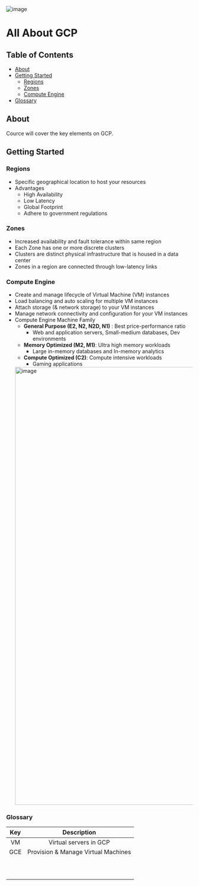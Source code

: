 ![image](https://github.com/inbox-pj/all-about-gcp/assets/53929164/621ad40c-0db2-4a62-bf88-b88fc711e16e)

# All About GCP

## Table of Contents
- [About](#about)
- [Getting Started](#getting-started)
  -   [Regions](#regions)
  -   [Zones](#zones)
  -   [Compute Engine](#compute-engine)
- [Glossary](#glossary)


## About
Cource will cover the key elements on GCP.


## Getting Started
### Regions
  - Specific geographical location to host your resources
  - Advantages
    - High Availability
    -   Low Latency
    -   Global Footprint
    -   Adhere to government regulations
### Zones
  - Increased availability and fault tolerance within same region
  - Each Zone has one or more discrete clusters
  - Clusters are distinct physical infrastructure that is housed in a data center
  - Zones in a region are connected through low-latency links
### Compute Engine
  - Create and manage lifecycle of Virtual Machine (VM) instances
  - Load balancing and auto scaling for multiple VM instances
  - Attach storage (& network storage) to your VM instances
  - Manage network connectivity and configuration for your VM instances
  - Compute Engine Machine Family
    -  **General Purpose (E2, N2, N2D, N1)** : Best price-performance ratio
        - Web and application servers, Small-medium databases, Dev environments
    -  **Memory Optimized (M2, M1)**: Ultra high memory workloads
        -  Large in-memory databases and In-memory analytics
    -  **Compute Optimized (C2)**: Compute intensive workloads
        -  Gaming applications
    <img width="1184" alt="image" src="https://github.com/inbox-pj/all-about-gcp/assets/53929164/bb59cc1a-0702-40d0-b46f-540a60ec2a5e">






### Glossary

| Key | Description |
| :---: | :---: |
| VM  |  Virtual servers in GCP |
| GCE | Provision & Manage Virtual Machines |
|   |   | 
|   |   | 
|   |   | 
|   |   | 
|   |   | 
|   |   | 
|   |   | 
|   |   | 
|   |   | 
|   |   | 
